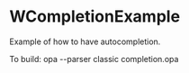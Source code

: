 WCompletionExample
==================

Example of how to have autocompletion.

To build:
opa --parser classic completion.opa

